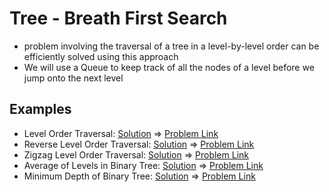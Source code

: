# Tree - Breath First Search

- problem involving the traversal of a tree in a level-by-level order can be efficiently solved using this approach
- We will use a Queue to keep track of all the nodes of a level before we jump onto the next level

## Examples
- Level Order Traversal: [Solution](/src/tree-breath-first-search/level-order-traversal.ts) => [Problem Link](https://leetcode.com/problems/binary-tree-level-order-traversal/)
- Reverse Level Order Traversal: [Solution](/src/tree-breath-first-search/reverse-level-order-traversal.ts) => [Problem Link](https://leetcode.com/problems/binary-tree-level-order-traversal-ii/)
- Zigzag Level Order Traversal: [Solution](/src/tree-breath-first-search/zigzag-level-order.ts) => [Problem Link](https://leetcode.com/problems/binary-tree-zigzag-level-order-traversal/)
- Average of Levels in Binary Tree: [Solution](/src/tree-breath-first-search/level-averages.ts) => [Problem Link](https://leetcode.com/problems/average-of-levels-in-binary-tree/)
- Minimum Depth of Binary Tree: [Solution](/src/tree-breath-first-search/minimum-depth-binary-tree.ts) => [Problem Link](https://leetcode.com/problems/minimum-depth-of-binary-tree/)
